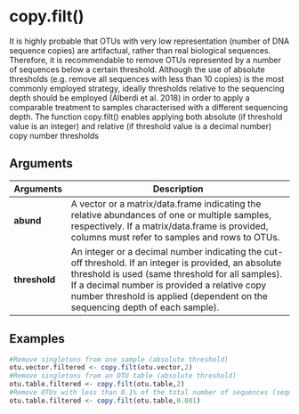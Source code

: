 # copy.filt()
It is highly probable that OTUs with very low representation (number of DNA sequence copies) are artifactual, rather than real biological sequences. Therefore, it is recommendable to remove OTUs represented by a number of sequences below a certain threshold. Although the use of absolute thresholds (e.g. remove all sequences with less than 10 copies) is the most commonly employed strategy, ideally thresholds relative to the sequencing depth should be employed (Alberdi et al. 2018) in order to apply a comparable treatment to samples characterised with a different sequencing depth. The function copy.filt() enables applying both absolute (if threshold value is an integer) and relative (if threshold value is a decimal number) copy number thresholds

## Arguments

| Arguments | Description |
| ------------- | ------------- |
| **abund** |  A vector or a matrix/data.frame indicating the relative abundances of one or multiple samples, respectively. If a matrix/data.frame is provided, columns must refer to samples and rows to OTUs. |
| **threshold** |  An integer or a decimal number indicating the cut-off threshold. If an integer is provided, an absolute threshold is used (same threshold for all samples). If a decimal number is provided a relative copy number threshold is applied (dependent on the sequencing depth of each sample). |

## Examples
````R
#Remove singletons from one sample (absolute threshold)
otu.vector.filtered <- copy.filt(otu.vector,2)
#Remove singletons from an OTU table (absolute threshold)
otu.table.filtered <- copy.filt(otu.table,2)
#Remove OTUs with less than 0.1% of the total number of sequences (sequencing depth) per sample (relative threshold)
otu.table.filtered <- copy.filt(otu.table,0.001)
````
